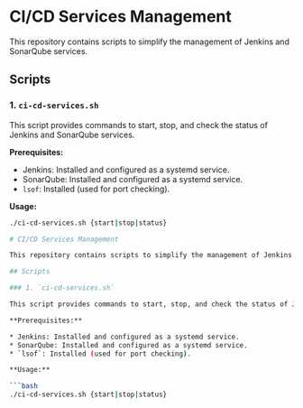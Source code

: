 # CI/CD Services Management

This repository contains scripts to simplify the management of Jenkins and SonarQube services.

## Scripts

### 1. `ci-cd-services.sh`

This script provides commands to start, stop, and check the status of Jenkins and SonarQube services.

**Prerequisites:**

* Jenkins: Installed and configured as a systemd service.
* SonarQube: Installed and configured as a systemd service.
* `lsof`: Installed (used for port checking).

**Usage:**

```bash
./ci-cd-services.sh {start|stop|status}

# CI/CD Services Management

This repository contains scripts to simplify the management of Jenkins and SonarQube services.

## Scripts

### 1. `ci-cd-services.sh`

This script provides commands to start, stop, and check the status of Jenkins and SonarQube services.

**Prerequisites:**

* Jenkins: Installed and configured as a systemd service.
* SonarQube: Installed and configured as a systemd service.
* `lsof`: Installed (used for port checking).

**Usage:**

```bash
./ci-cd-services.sh {start|stop|status}